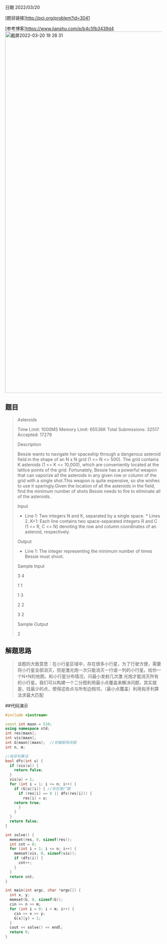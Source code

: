 日期 2022/03/20

[题目链接]<http://poj.org/problem?id=3041>

[参考博客]<https://www.jianshu.com/p/b4c5fb3439d4>
<img width="1158" alt="截屏2022-03-20 19 28 31" src="https://user-images.githubusercontent.com/73943232/159160035-d4e86b93-a6cf-49c4-ab11-7826f52e1a0f.png">

## 题目

>Asteroids
>
>Time Limit: 1000MS		Memory Limit: 65536K
>Total Submissions: 32517		Accepted: 17279
>
>Description
>
>Bessie wants to navigate her spaceship through a dangerous asteroid field in the shape of an N x N grid (1 <= N <= 500). The grid contains K asteroids (1 <= K <= 10,000), which are conveniently located at the lattice points of the grid. 
>Fortunately, Bessie has a powerful weapon that can vaporize all the asteroids in any given row or column of the grid with a single shot.This weapon is quite expensive, so she wishes to use it sparingly.Given the location of all the asteroids in the field, find the minimum number of shots Bessie needs to fire to eliminate all of the asteroids.
>
> Input
> 
> * Line 1: Two integers N and K, separated by a single space. * Lines 2..K+1: Each line contains two space-separated integers R and C (1 <= R, C <= N) denoting the row and column coordinates of an asteroid, respectively.
> 
> Output
>
> * Line 1: The integer representing the minimum number of times Bessie must shoot.
> 
>Sample Input
>
> 3 4
> 
> 1 1
> 
> 1 3
> 
> 2 2
> 
> 3 2
> 
> Sample Output
> 
> 2

## 解题思路
> 该题的大致意思：在小行星区域中，存在很多小行星，为了行驶方便，需要将小行星全部消灭，但是激光炮一次只能消灭一行或一列的小行星。给你一个N*N的地图，和小行星分布情况，问最小发射几次激
光炮才能消灭所有的小行星。我们可以构建一个二分图利用最小点覆盖来解决问题，其实就是，找最少的点，使得这些点与所有边相邻。（最小点覆盖）利用匈牙利算法求最大匹配


##代码演示
```cpp
#include <iostream>

const int maxn = 510;
using namespace std;
int res[maxn];
int vis[maxn];
int G[maxn][maxn];  //邻接矩阵存图
int n, m;

//匈牙利算法
bool dfs(int u) {
  if (vis[u]) {
    return false;
  }
  vis[u] = 1;
  for (int i = 1; i <= n; i++) {
    if (G[u][i]) { //存在增广路
      if (res[i] == 0 || dfs(res[i])) {
        res[i] = u;
	return true;
      }
    }
  }
  return false;
}

int solve() {
  memset(res, 0, sizeof(res));
  int cnt = 0;
  for (int i = 1; i <= n; i++) {
    memset(vis, 0, sizeof(vis));
    if (dfs(i)) {
      cnt++;
    }
  }
  return cnt;
}

int main(int argc, char *argv[]) {
  int x, y;
  memset(G, 0, sizeof(G));
  cin >> n >> m;
  for (int i = 0; i < m; i++) {
    cin >> x >> y;
    G[x][y] = 1;
  }
  cout << solve() << endl;
  return 0;
}
